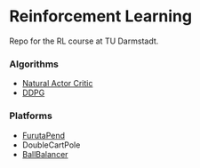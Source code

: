 # Reinforcement Learning
Repo for the RL course at TU Darmstadt.

### Algorithms
* [Natural Actor Critic](https://homes.cs.washington.edu/~todorov/courses/amath579/reading/NaturalActorCritic.pdf "Link to the Paper") 
* [DDPG](https://arxiv.org/pdf/1509.02971.pdf)

### Platforms
* [FurutaPend](https://www.quanser.com/products/rotary-inverted-pendulum/)
* DoubleCartPole
* [BallBalancer](https://www.quanser.com/products/2-dof-ball-balancer/)
